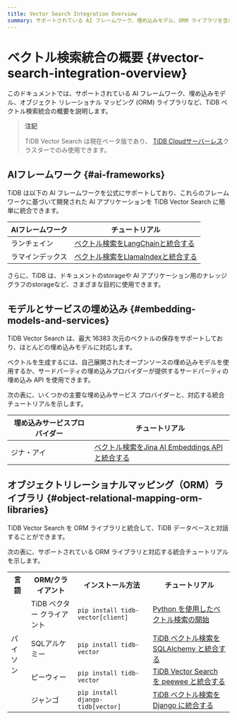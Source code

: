 ```yaml
---
title: Vector Search Integration Overview
summary: サポートされている AI フレームワーク、埋め込みモデル、ORM ライブラリを含む、TiDB ベクトル検索統合の概要。
---
```


# ベクトル検索統合の概要 {#vector-search-integration-overview}

このドキュメントでは、サポートされている AI フレームワーク、埋め込みモデル、オブジェクト リレーショナル マッピング (ORM) ライブラリなど、TiDB ベクトル検索統合の概要を説明します。

> **注記**
>
> TiDB Vector Search は現在ベータ版であり、 [TiDB Cloudサーバーレス](/tidb-cloud/select-cluster-tier.md#tidb-cloud-serverless)クラスターでのみ使用できます。

## AIフレームワーク {#ai-frameworks}

TiDB は以下の AI フレームワークを公式にサポートしており、これらのフレームワークに基づいて開発された AI アプリケーションを TiDB Vector Search に簡単に統合できます。

| AIフレームワーク | チュートリアル                                                                          |
| --------- | -------------------------------------------------------------------------------- |
| ランチェイン    | [ベクトル検索をLangChainと統合する](/tidb-cloud/vector-search-integrate-with-langchain.md)   |
| ラマインデックス  | [ベクトル検索をLlamaIndexと統合する](/tidb-cloud/vector-search-integrate-with-llamaindex.md) |

さらに、TiDB は、ドキュメントのstorageや AI アプリケーション用のナレッジ グラフのstorageなど、さまざまな目的に使用できます。

## モデルとサービスの埋め込み {#embedding-models-and-services}

TiDB Vector Search は、最大 16383 次元のベクトルの保存をサポートしており、ほとんどの埋め込みモデルに対応します。

ベクトルを生成するには、自己展開されたオープンソースの埋め込みモデルを使用するか、サードパーティの埋め込みプロバイダーが提供するサードパーティの埋め込み API を使用できます。

次の表に、いくつかの主要な埋め込みサービス プロバイダーと、対応する統合チュートリアルを示します。

| 埋め込みサービスプロバイダー | チュートリアル                                                                                            |
| -------------- | -------------------------------------------------------------------------------------------------- |
| ジナ・アイ          | [ベクトル検索をJina AI Embeddings APIと統合する](/tidb-cloud/vector-search-integrate-with-jinaai-embedding.md) |

## オブジェクトリレーショナルマッピング（ORM）ライブラリ {#object-relational-mapping-orm-libraries}

TiDB Vector Search を ORM ライブラリと統合して、TiDB データベースと対話することができます。

次の表に、サポートされている ORM ライブラリと対応する統合チュートリアルを示します。

<table><tr><th>言語</th><th>ORM/クライアント</th><th>インストール方法</th><th>チュートリアル</th></tr><tr><td rowspan="4">パイソン</td><td>TiDB ベクター クライアント</td><td><code>pip install tidb-vector[client]</code></td><td> <a href="/tidbcloud/vector-search-get-started-using-python">Python を使用したベクトル検索の開始</a></td></tr><tr><td>SQLアルケミー</td><td><code>pip install tidb-vector</code></td><td> <a href="/tidbcloud/vector-search-integrate-with-sqlalchemy">TiDB ベクトル検索を SQLAlchemy と統合する</a></td></tr><tr><td>ピーウィー</td><td><code>pip install tidb-vector</code></td><td> <a href="/tidbcloud/vector-search-integrate-with-peewee">TiDB Vector Search を peewee と統合する</a></td></tr><tr><td>ジャンゴ</td><td><code>pip install django-tidb[vector]</code></td><td> <a href="/tidbcloud/vector-search-integrate-with-django-orm">TiDB ベクトル検索を Django に統合する</a></td></tr></table>
